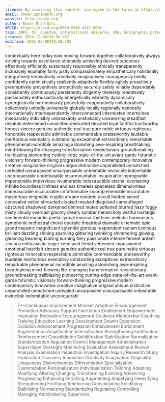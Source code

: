 ```yaml
---
license: By accessing this content, you agree to the terms at https://qnfo.org/LICENSE
email: rowan.quni@qnfo.org
website: http://qnfo.org
author: Rowan Brad Quni
ORCID: https://orcid.org/0009-0002-4317-5604
tags: QNFO, AI, quantum, informational universe, IUH, holographic principle
created: 2024-12-04T16:56:20Z
modified: 2025-03-08T09:38:29Z
---
```


contextually here today now moving forward together collaboratively always striving towards excellence ultimately achieving desired outcomes effectively efficiently sustainably responsibly ethically transparently inclusively equitably fairly justly compassionately empathetically holistically integratively innovatively creatively imaginatively courageously boldly confidently optimistically resiliently adaptively flexibly agilely proactively preemptively preventively protectively securely safely reliably dependably consistently continuously persistently diligently tirelessly relentlessly passionately enthusiastically energetically vibrantly dynamically synergistically harmoniously peacefully cooperatively collaboratively collectively unitedly universally globally locally regionally nationally internationally interdependently interconnected interrelated intertwined inseparably indivisibly unbreakably unshakably unwavering steadfast resolute determined committed dedicated devoted loyal faithful trustworthy honest sincere genuine authentic real true pure noble virtuous righteous honorable respectable admirable commendable praiseworthy laudable meritorious exemplary outstanding exceptional extraordinary remarkable phenomenal incredible amazing astonishing awe-inspiring breathtaking mind-blowing life-changing transformative revolutionary groundbreaking trailblazing pioneering cutting-edge state-of-the-art avant-garde futuristic visionary forward-thinking progressive modern contemporary innovative creative imaginative original unique distinctive unparalleled unmatched unrivaled unsurpassed unsurpassable unbeatable invincible indomitable unconquerable undefeatable insurmountable insuperable impregnable impenetrable impervious invulnerable indestructible eternal everlasting infinite boundless limitless endless timeless spaceless dimensionless immeasurable incalculable unfathomable incomprehensible inscrutable mysterious enigmatic cryptic arcane esoteric occult hidden secret concealed veiled shrouded cloaked masked disguised camouflaged obscured shadowed darkened dimmed muted softened blurred hazy foggy misty cloudy overcast gloomy dreary somber melancholy wistful nostalgic sentimental romantic poetic lyrical musical rhythmic melodic harmonious symphonic orchestral choral operatic theatrical dramatic cinematic epic grand majestic magnificent splendid glorious resplendent radiant luminous brilliant dazzling shining sparkling glittering twinkling shimmering glowing gleaming beaming blazing burning fiery passionate intense fervent ardent zealous enthusiastic eager keen avid fervid vehement impassioned emotional heartfelt sincere genuine authentic real true pure noble virtuous righteous honorable respectable admirable commendable praiseworthy laudable meritorious exemplary outstanding exceptional extraordinary remarkable phenomenal incredible amazing astonishing awe-inspiring breathtaking mind-blowing life-changing transformative revolutionary groundbreaking trailblazing pioneering cutting-edge state-of-the-art avant-garde futuristic visionary forward-thinking progressive modern contemporary innovative creative imaginative original unique distinctive unparalleled unmatched unrivaled unsurpassed unsurpassable unbeatable invincible indomitable unconquerabl

> 7**Continuous Improvement Mindset Adoption Encouragement Promotion Advocacy Support Facilitation Enablement Empowerment Inspiration Motivation Encouragement Guidance Mentorship Coaching Training Education Learning Development Growth Expansion Evolution Advancement Progression Enhancement Enrichment Augmentation Amplification Intensification Strengthening Fortification Reinforcement Consolidation Solidification Stabilization Normalization Standardization Regulation Control Management Administration Supervision Oversight Monitoring Evaluation Assessment Review Analysis Examination Inspection Investigation Inquiry Research Study Exploration Discovery Innovation Creativity Imagination Originality Uniqueness Distinctiveness Differentiation Specialization Customization Personalization Individualization Tailoring Adapting Modifying Altering Changing Transforming Evolving Advancing Progressing Enhancing Enriching Augmenting Amplifying Intensifying Strengthening Fortifying Reinforcing Consolidating Solidifying Stabilizing Normalizing Standardizing Regulating Controlling Managing Administering Supervisin
